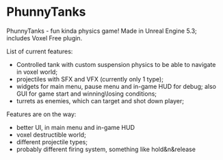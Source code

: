 # PhunnyTanks
PhunnyTanks - fun kinda physics game!
Made in Unreal Engine 5.3; includes Voxel Free plugin.

List of current features:
- Controlled tank with custom suspension physics to be able to navigate in voxel world;
- projectiles with SFX and VFX (currently only 1 type);
- widgets for main menu, pause menu and in-game HUD for debug; also GUI for game start and winning\losing conditions;
- turrets as enemies, which can target and shot down player;

Features are on the way:
- better UI, in main menu and in-game HUD
- voxel destructible world;
- different projectile types;
- probably different firing system, something like hold&n&release

